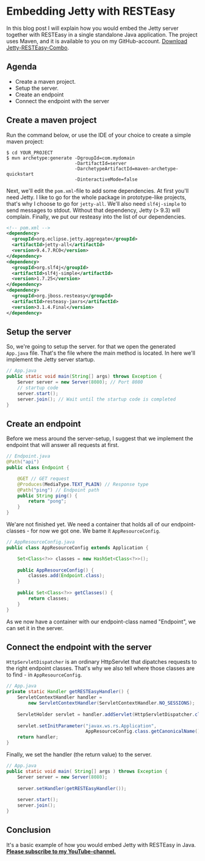 # Embedding Jetty with RESTEasy

In this blog post I will explain how you would embed the Jetty server 
together with RESTEasy in a single standalone Java application. 
The project uses Maven, and it is available to you on my GitHub-account.
[Download Jetty-RESTEasy-Combo](https://github.com/svenmalvik/jetty-resteasy-combo).

## Agenda
* Create a maven project.
* Setup the server.
* Create an endpoint
* Connect the endpoint with the server

## Create a maven project

Run the command below, or use the IDE of your choice to create a simple maven project:
```shell
$ cd YOUR_PROJECT
$ mvn archetype:generate -DgroupId=com.mydomain 
                         -DartifactId=server 
                         -DarchetypeArtifactId=maven-archetype-quickstart 
                         -DinteractiveMode=false
```

Next, we'll edit the `pom.xml`-file to add some dependencies. At first you'll need Jetty. 
I like to go for the whole package in prototype-like projects, that's
why I choose to go for `jetty-all`. We'll also need `slf4j-simple` to send messages to stdout. 
Without that dependency, Jetty (> 9.3) will complain. Finally, we put  our resteasy into the 
list of our dependencies.

```xml
<!-- pom.xml -->
<dependency>
  <groupId>org.eclipse.jetty.aggregate</groupId>
  <artifactId>jetty-all</artifactId>
  <version>9.4.7.RC0</version>
</dependency>
<dependency>
  <groupId>org.slf4j</groupId>
  <artifactId>slf4j-simple</artifactId>
  <version>1.7.25</version>
</dependency>
<dependency>
  <groupId>org.jboss.resteasy</groupId>
  <artifactId>resteasy-jaxrs</artifactId>
  <version>3.1.4.Final</version>
</dependency>
```

## Setup the server
So, we're going to setup the server. for that we open the generated ```App.java``` file. 
That's the file where the main method is located.
In here we'll implement the Jetty server startup.
```java
// App.java
public static void main(String[] args) throws Exception {
    Server server = new Server(8080); // Port 8080
    // startup code
    server.start();
    server.join(); // Wait until the startup code is completed
}
```

## Create an endpoint
Before we mess around the server-setup, I suggest that we implement the endpoint that will
answer all requests at first. 

```java
// Endpoint.java
@Path("api")
public class Endpoint {

    @GET // GET request
    @Produces(MediaType.TEXT_PLAIN) // Response type
    @Path("ping") // Endpoint path
    public String ping() {
        return "pong";
    }
}
```

We'are not finished yet. We need a container that holds all of our endpoint-classes - for now we 
got one. We bame it `AppResourceConfig`.
 
```java
// AppResourceConfig.java
public class AppResourceConfig extends Application {

    Set<Class<?>> classes = new HashSet<Class<?>>();
    
    public AppResourceConfig() {
        classes.add(Endpoint.class);
    }
    
    public Set<Class<?>> getClasses() {
        return classes;
    }
}
```

As we now have a container with our endpoint-class named "Endpoint", we can set it in the server.

## Connect the endpoint with the server

`HttpServletDispatcher` is an ordinary HttpServlet that dipatches requests to the right endpoint classes.
That's why we also tell where those classes are to find - in `AppResourceConfig`.

```java
// App.java
private static Handler getRESTEasyHandler() {
    ServletContextHandler handler = 
        new ServletContextHandler(ServletContextHandler.NO_SESSIONS);
    
    ServletHolder servlet = handler.addServlet(HttpServletDispatcher.class, "/");
    
    servlet.setInitParameter("javax.ws.rs.Application", 
                             AppResourceConfig.class.getCanonicalName());
    return handler;
}
```

Finally, we set the handler (the return value) to the server.
```java
// App.java
public static void main( String[] args ) throws Exception {
    Server server = new Server(8080);
    
    server.setHandler(getRESTEasyHandler());
    
    server.start();
    server.join();
}
```

## Conclusion
It's a basic example of how you would embed Jetty with RESTEasy in Java. 
[**Please subscribe to my YouTube-channel.**](https://www.youtube.com/playlist?list=PLDAA9E2877BC4145D)

